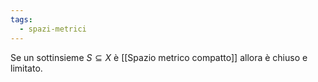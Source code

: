 ```yaml
---
tags:
  - spazi-metrici
---
```

Se un sottinsieme $S ⊆ X$ è [[Spazio metrico compatto]] allora è chiuso e limitato.